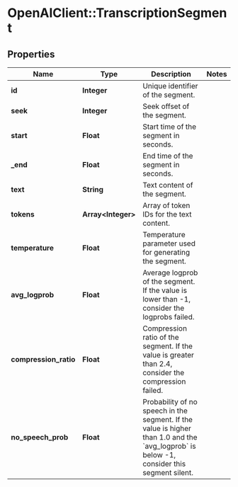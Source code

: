 # OpenAIClient::TranscriptionSegment

## Properties
Name | Type | Description | Notes
------------ | ------------- | ------------- | -------------
**id** | **Integer** | Unique identifier of the segment. | 
**seek** | **Integer** | Seek offset of the segment. | 
**start** | **Float** | Start time of the segment in seconds. | 
**_end** | **Float** | End time of the segment in seconds. | 
**text** | **String** | Text content of the segment. | 
**tokens** | **Array&lt;Integer&gt;** | Array of token IDs for the text content. | 
**temperature** | **Float** | Temperature parameter used for generating the segment. | 
**avg_logprob** | **Float** | Average logprob of the segment. If the value is lower than -1, consider the logprobs failed. | 
**compression_ratio** | **Float** | Compression ratio of the segment. If the value is greater than 2.4, consider the compression failed. | 
**no_speech_prob** | **Float** | Probability of no speech in the segment. If the value is higher than 1.0 and the &#x60;avg_logprob&#x60; is below -1, consider this segment silent. | 


